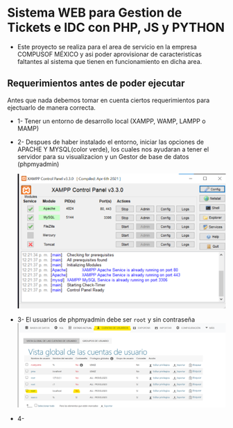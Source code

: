 # Sistema WEB para Gestion de Tickets e IDC con PHP, JS y PYTHON
- Este proyecto se realiza para el area de servicio en la empresa COMPUSOF MÉXICO y asi poder 
  aprovisionar de caracteristicas faltantes al sistema que tienen en funcionamiento en dicha area.
## Requerimientos antes de poder ejecutar
Antes que nada debemos tomar en cuenta ciertos requerimientos para ejectuarlo de manera correcta.
- 1- Tener un entorno de desarrollo local (XAMPP, WAMP, LAMPP o MAMP)
- 2- Despues de haber instalado el entorno, iniciar las opciones de APACHE Y MYSQL(color verde), 
  los cuales nos ayudaran a tener el servidor para su visualizacion y un Gestor de base de datos (phpmyadmin)

  ![alt text](view/imgREADME/image.png)
- 3- El usuarios de phpmyadmin debe ser `root` y sin contraseña
  ![alt text](<view/imgREADME/image copy.png>)
- 4- 
  ### 